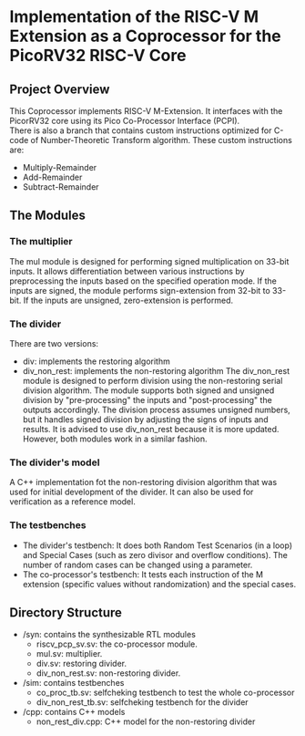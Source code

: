# Implementation of the RISC-V M Extension as a Coprocessor for the PicoRV32 RISC-V Core 
## Project Overview
This Coprocessor implements RISC-V M-Extension. It interfaces with the PicorRV32 core using its Pico Co-Processor Interface (PCPI).  
There is also a branch that contains custom instructions optimized for C-code of Number-Theoretic Transform algorithm. These custom instructions are:
+ Multiply-Remainder
+ Add-Remainder
+ Subtract-Remainder

## The Modules
### The multiplier
The mul module is designed for performing signed multiplication on 33-bit inputs. It allows differentiation between various instructions by preprocessing the inputs based on the specified operation mode. If the inputs are signed, the module performs sign-extension from 32-bit to 33-bit. If the inputs are unsigned, zero-extension is performed.

### The divider
There are two versions:
+ div: implements the restoring algorithm
+ div_non_rest: implements the non-restoring algorithm
The div_non_rest module is designed to perform division using the non-restoring serial division algorithm. The module supports both signed and unsigned division by "pre-processing" the inputs and "post-processing" the outputs accordingly. The division process assumes unsigned numbers, but it handles signed division by adjusting the signs of inputs and results.
It is advised to use div_non_rest because it is more updated. However, both modules work in a similar fashion.

### The divider's model
A C++ implementation fot the non-restoring division algorithm that was used for initial development of the divider. It can also be used for verification as a reference model.

### The testbenches
+ The divider's testbench:
It does both Random Test Scenarios (in a loop) and Special Cases (such as zero divisor and overflow conditions). The number of random cases can be changed using a parameter.
+ The co-processor's testbench:
It tests each instruction of the M extension (specific values without randomization) and the special cases.

## Directory Structure
+ /syn: contains the synthesizable RTL modules
    + riscv_pcp_sv.sv: the co-processor module.
    + mul.sv: multiplier.
    + div.sv: restoring divider.
    + div_non_rest.sv: non-restoring divider.
+ /sim: contains testbenches
    + co_proc_tb.sv: selfcheking testbench to test the whole co-processor
    + div_non_rest_tb.sv: selfcheking testbench for the divider
+ /cpp: contains C++ models
    + non_rest_div.cpp: C++ model for the non-restoring divider
